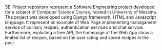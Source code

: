 SE-Project repository represent a Software Engineering project developed for a subject of Computer Science Course, hosted in University of Messina.
The project was developed using Django framework, HTML and Javascript language. It represent an example of Web Page implementing managament service of culinary recipes, authentication services and chat service.
Furthermore, exploiting a free API, the homepage of the Web App show a limited list of recipes, based on the user rating and saved recipes in the past. 

